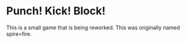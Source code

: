 # Punch! Kick! Block!
This is a small game that is being reworked. This was originally named spire=fire.
